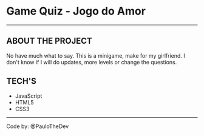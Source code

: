 <h1>Game Quiz - Jogo do Amor</h1>
<hr>
<h2>ABOUT THE PROJECT</h2>
<p>No have much what to say. This is a minigame, make for my girlfriend. I don't know if I will do updates, more levels or change the questions.</p>

<h2>TECH'S</h2>
<ul>
    <li>JavaScript</li>
    <li>HTML5</li>
    <li>CSS3</li>
</ul>
<hr>
Code by: @PauloTheDev
